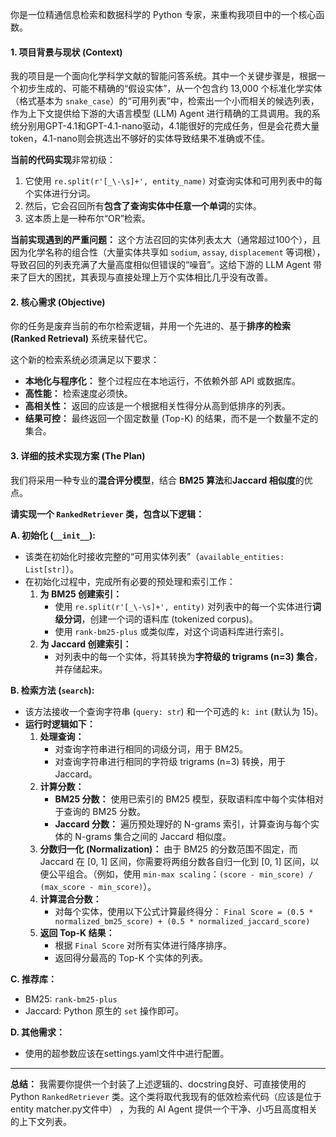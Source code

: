 你是一位精通信息检索和数据科学的 Python 专家，来重构我项目中的一个核心函数。

#### 1. 项目背景与现状 (Context)

我的项目是一个面向化学科学文献的智能问答系统。其中一个关键步骤是，根据一个初步生成的、可能不精确的“假设实体”，从一个包含约 13,000 个标准化学实体（格式基本为 `snake_case`）的“可用列表”中，检索出一个小而相关的候选列表，作为上下文提供给下游的大语言模型 (LLM) Agent 进行精确的工具调用。我的系统分别用GPT-4.1和GPT-4.1-nano驱动，4.1能很好的完成任务，但是会花费大量token，4.1-nano则会挑选出不够好的实体导致结果不准确或不佳。

**当前的代码实现**非常初级：

1.  它使用 `re.split(r'[_\-\s]+', entity_name)` 对查询实体和可用列表中的每个实体进行分词。
2.  然后，它会召回所有**包含了查询实体中任意一个单词**的实体。
3.  这本质上是一种布尔“OR”检索。

**当前实现遇到的严重问题：** 这个方法召回的实体列表太大（通常超过100个），且因为化学名称的组合性（大量实体共享如 `sodium`, `assay`, `displacement` 等词根），导致召回的列表充满了大量高度相似但错误的“噪音”。这给下游的 LLM Agent 带来了巨大的困扰，其表现与直接处理上万个实体相比几乎没有改善。

#### 2. 核心需求 (Objective)

你的任务是废弃当前的布尔检索逻辑，并用一个先进的、基于**排序的检索 (Ranked Retrieval)** 系统来替代它。

这个新的检索系统必须满足以下要求：

-   **本地化与程序化：** 整个过程应在本地运行，不依赖外部 API 或数据库。
-   **高性能：** 检索速度必须快。
-   **高相关性：** 返回的应该是一个根据相关性得分从高到低排序的列表。
-   **结果可控：** 最终返回一个固定数量 (Top-K) 的结果，而不是一个数量不定的集合。

#### 3. 详细的技术实现方案 (The Plan)

我们将采用一种专业的**混合评分模型**，结合 **BM25 算法**和**Jaccard 相似度**的优点。

**请实现一个 `RankedRetriever` 类，包含以下逻辑：**

**A. 初始化 (`__init__`):**

-   该类在初始化时接收完整的“可用实体列表”（`available_entities: List[str]`）。
-   在初始化过程中，完成所有必要的预处理和索引工作：
    1.  **为 BM25 创建索引：**
        -   使用 `re.split(r'[_\-\s]+', entity)` 对列表中的每一个实体进行**词级分词**，创建一个词的语料库 (tokenized corpus)。
        -   使用 `rank-bm25-plus` 或类似库，对这个词语料库进行索引。
    2.  **为 Jaccard 创建索引：**
        -   对列表中的每一个实体，将其转换为**字符级的 trigrams (n=3) 集合**，并存储起来。

**B. 检索方法 (`search`):**

-   该方法接收一个查询字符串 (`query: str`) 和一个可选的 `k: int` (默认为 15)。
-   **运行时逻辑如下：**
    1.  **处理查询：**
        -   对查询字符串进行相同的词级分词，用于 BM25。
        -   对查询字符串进行相同的字符级 trigrams (n=3) 转换，用于 Jaccard。
    2.  **计算分数：**
        -   **BM25 分数：** 使用已索引的 BM25 模型，获取语料库中每个实体相对于查询的 BM25 分数。
        -   **Jaccard 分数：** 遍历预处理好的 N-grams 索引，计算查询与每个实体的 N-grams 集合之间的 Jaccard 相似度。
    3.  **分数归一化 (Normalization)：** 由于 BM25 的分数范围不固定，而 Jaccard 在 [0, 1] 区间，你需要将两组分数各自归一化到 [0, 1] 区间，以便公平组合。（例如，使用 `min-max scaling`：`(score - min_score) / (max_score - min_score)`）。
    4.  **计算混合分数：**
        -   对每个实体，使用以下公式计算最终得分： `Final Score = (0.5 * normalized_bm25_score) + (0.5 * normalized_jaccard_score)`
    5.  **返回 Top-K 结果：**
        -   根据 `Final Score` 对所有实体进行降序排序。
        -   返回得分最高的 Top-K 个实体的列表。

**C. 推荐库：**

-   BM25: `rank-bm25-plus`
-   Jaccard: Python 原生的 `set` 操作即可。

**D. 其他需求：**

-  使用的超参数应该在settings.yaml文件中进行配置。

------

**总结：** 我需要你提供一个封装了上述逻辑的、docstring良好、可直接使用的 Python `RankedRetriever` 类。这个类将取代我现有的低效检索代码（应该是位于entity matcher.py文件中） ，为我的 AI Agent 提供一个干净、小巧且高度相关的上下文列表。